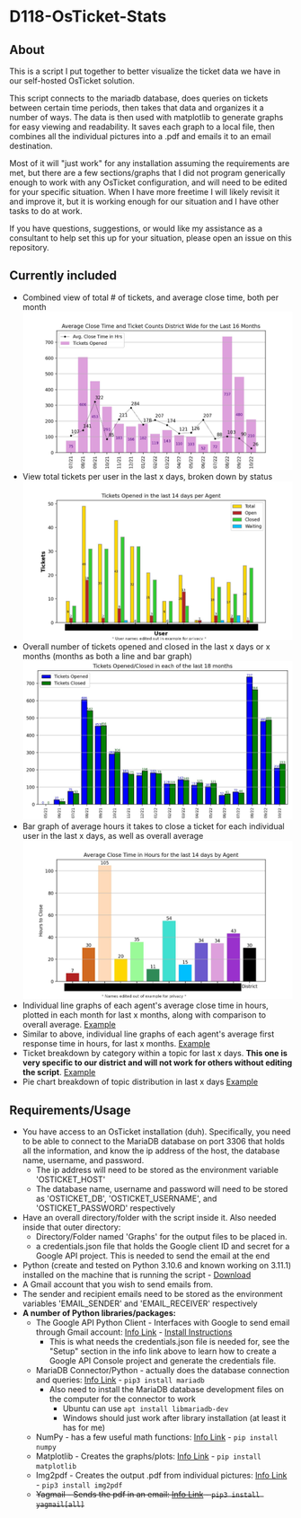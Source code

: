 # D118-OsTicket-Stats

## About

This is a script I put together to better visualize the ticket data we have in our self-hosted OsTicket solution.  

This script connects to the mariadb database, does queries on tickets between certain time periods, then takes that data and organizes it a number of ways. The data is then used with matplotlib to generate graphs for easy viewing and readability. It saves each graph to a local file, then combines all the individual pictures into a .pdf and emails it to an email destination.  

Most of it will "just work" for any installation assuming the requirements are met, but there are a few sections/graphs that I did not program generically enough to work with any OsTicket configuration, and will need to be edited for your specific situation. When I have more freetime I will likely revisit it and improve it, but it is working enough for our situation and I have other tasks to do at work.  

If you have questions, suggestions, or would like my assistance as a consultant to help set this up for your situation, please open an issue on this repository.

## Currently included

- Combined view of total # of tickets, and average close time, both per month
 ![Screenshot](https://github.com/Philip-Greyson/D118-OsTicket-Stats/blob/main/Examples/Combined%20Ticket%20Count%20and%20Avg%20Close%20Time.jpg?raw=true) 
- View total tickets per user in the last x days, broken down by status
 ![Screenshot](https://github.com/Philip-Greyson/D118-OsTicket-Stats/blob/main/Examples/Tickets%20Per%20Agent%20For%20Last%2014%20days.jpg?raw=true)
- Overall number of tickets opened and closed in the last x days or x months (months as both a line and bar graph)
 ![Screenshot](https://github.com/Philip-Greyson/D118-OsTicket-Stats/blob/main/Examples/Overall%20Tickets%20For%20Last%2018%20months%20Bar.jpg?raw=true)
- Bar graph of average hours it takes to close a ticket for each individual user in the last x days, as well as overall average
 ![Screenshot](https://github.com/Philip-Greyson/D118-OsTicket-Stats/blob/main/Examples/AvgCloseTimeByAgent-14.jpg?raw=true)
- Individual line graphs of each agent's average close time in hours, plotted in each month for last x months, along with comparison to overall average. [Example](https://github.com/Philip-Greyson/D118-OsTicket-Stats/blob/main/Examples/1-PhilipCloseTimePerMonth.jpg?raw=true)
- Similar to above, individual line graphs of each agent's average first response time in hours, for last x months. [Example](https://github.com/Philip-Greyson/D118-OsTicket-Stats/blob/main/Examples/1-PhilipResponseTimePerMonth.jpg?raw=true)
- Ticket breakdown by category within a topic for last x days. **This one is very specific to our district and will not work for others without editing the script**. [Example](https://github.com/Philip-Greyson/D118-OsTicket-Stats/blob/main/Examples/Student%20Tickets%20By%20Category%20For%20Last%2060%20days.jpg?raw=true)
- Pie chart breakdown of topic distribution in last x days [Example](https://github.com/Philip-Greyson/D118-OsTicket-Stats/blob/main/Examples/Tickets%20by%20Topic%20Breakdown%20For%20Last%2090%20days%20Pie.jpg?raw=true)

## Requirements/Usage

- You have access to an OsTicket installation (duh). Specifically, you need to be able to connect to the MariaDB database on port 3306 that holds all the information, and know the ip address of the host, the database name, username, and password.
  - The ip address will need to be stored as the environment variable 'OSTICKET_HOST'
  - The database name, username and password will need to be stored as 'OSTICKET_DB', 'OSTICKET_USERNAME', and 'OSTICKET_PASSWORD' respectively
- Have an overall directory/folder with the script inside it. Also needed inside that outer directory:
  - Directory/Folder named 'Graphs' for the output files to be placed in.
  - a credentials.json file that holds the Google client ID and secret for a Google API project. This is needed to send the email at the end
- Python (create and tested on Python 3.10.6 and known working on 3.11.1) installed on the machine that is running the script - [Download](https://www.python.org/downloads/release/python-3106/)
- A Gmail account that you wish to send emails from.
- The sender and recipient emails need to be stored as the environment variables 'EMAIL_SENDER' and 'EMAIL_RECEIVER' respectively
- **A number of Python libraries/packages:**
  - The Google API Python Client - Interfaces with Google to send email through Gmail account: [Info Link](https://googleapis.github.io/google-api-python-client/docs/start.html) - [Install Instructions](https://github.com/googleapis/google-api-python-client#installation)
    - This is what needs the credentials.json file is needed for, see the "Setup" section in the info link above to learn how to create a Google API Console project and generate the credentials file.
  - MariaDB Connector/Python - actually does the database connection and queries: [Info Link](https://mariadb.com/resources/blog/how-to-connect-python-programs-to-mariadb/) - `pip3 install mariadb`
    - Also need to install the MariaDB database development files on the computer for the connector to work
      - Ubuntu can use `apt install libmariadb-dev`
      - Windows should just work after library installation (at least it has for me)
  - NumPy - has a few useful math functions: [Info Link](https://numpy.org/install/) - `pip install numpy`
  - Matplotlib - Creates the graphs/plots: [Info Link](https://matplotlib.org/) - `pip install matplotlib`
  - Img2pdf - Creates the output .pdf from individual pictures: [Info Link](https://pypi.org/project/img2pdf/) - `pip3 install img2pdf`
  - ~~Yagmail - Sends the pdf in an email: [Info Link](https://pypi.org/project/yagmail/) - `pip3 install yagmail[all]`~~
